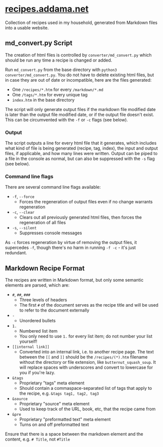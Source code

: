 # [recipes.addama.net](http://recipes.addama.net)

Collection of recipes used in my household, generated from Markdown files into a usable website.

## md_convert.py Script

The creation of html files is controlled by `converter/md_convert.py` which should be run any time a recipe is changed or added. 

Run `md_convert.py` from the base directory with `python3 converter/md_convert.py`. You do not have to delete existing html files, but in case they are out of date or incompatible, here are the files generated:
* One `/recipes/*.htm` for every `/markdown/*.md`
* One `/tags/*.htm` for every unique tag
* `index.htm` in the base directory

The script will only generate output files if the markdown file modified date is later than the output file modified date, or if the output file doesn't exist. This can be circumvented with the `-f` or `-c` flags (see below).

### Output

The script outputs a line for every html file that it generates, which includes what kind of file is being generated (recipe, tag, index), the input and output files, if applicable, and how many lines were written. Output can be piped to a file in the console as normal, but can also be suppressed with the `-s` flag (see below).

### Command line flags

There are several command line flags available:

* `-f`, `--force`
  * Forces the regeneration of output files even if no change warrants regeneration
* `-c`, `--clear`
  * Clears out all previously generated html files, then forces the regeneration of all files
* `-s`, `--silent`
  * Suppresses console messages

As `-c` forces regeneration by virtue of removing the output files, it supercedes `-f`, though there's no harm in running `-f -c` - it's just redundant.

## Markdown Recipe Format

The recipes are written in Markdown format, but only some semantic elements are parsed, which are:

* `#`, `##`, `###`
  * Three levels of headers
  * The first `#` of the document serves as the recipe title and will be used to refer to the document externally
* `-`
  * Unordered bullets
* `1.`
  * Numbered list item
  * You only need to use `1.` for every list item; do not number your list yourself!
* `[[internal link]]`
  * Converted into an internal link, i.e. to another recipe page. The text between the `[[` and `]]` should be the `/recipes/(*).htm` filename without the directory or file extension, like `butternut_squash_soup`. It will replace spaces with underscores and convert to lowercase for you if you're lazy.
* `&tags`
  * Proprietary "tags" meta element
  * Should contain a commaspace-separated list of tags that apply to the recipe, e.g. `&tags tag1, tag2, tag3`
* `&source`
  * Proprietary "source" meta element
  * Used to keep track of the URL, book, etc, that the recipe came from
* `&pre`
  * Proprietary "preformatted text" meta element
  * Turns on and off preformatted text
  
Ensure that there is a space between the markdown element and the content, e.g. `# Title`, not `#Title`

